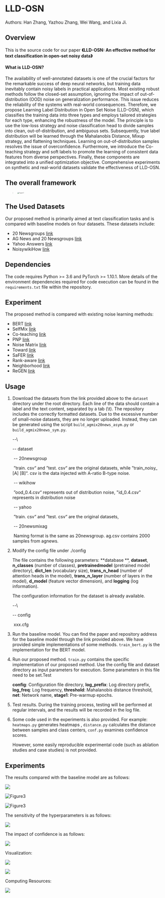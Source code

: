 # LLD-OSN

  Authors: Han Zhang, Yazhou Zhang, Wei Wang, and Lixia Ji.

## Overview

  This is the source code for our paper **《LLD-OSN: An effective method for text classification in open-set noisy data》**



#### **What is LLD-OSN?**

  The availability of well-annotated datasets is one of the crucial factors for the remarkable success of deep neural networks, but training data inevitably contain noisy labels in practical applications. Most existing robust methods follow the closed-set assumption, ignoring the impact of out-of-distribution (OOD) noise on generalization performance. This issue reduces the reliability of the systems with real-world consequences. Therefore, we propose Learning Label Distribution in Open Set Noise (LLD-OSN), which classifies the training data into three types and employs tailored strategies for each type, enhancing the robustness of the model. The principle is to use the low-loss strategy and noise classification head to divide samples into clean, out-of-distribution, and ambiguous sets. Subsequently, true label distribution will be learned through the Mahalanobis Distance, Mixup strategy, and flattening techniques. Learning on out-of-distribution samples resolves the issue of overconfidence. Furthermore, we introduce the Co-teaching strategy and soft labels to promote the learning of consistent data features from diverse perspectives. Finally, these components are integrated into a unified optimization objective. Comprehensive experiments on synthetic and real-world datasets validate the effectiveness of LLD-OSN.

## The overall framework

> <img src="/Fig1.png" alt="Figure1" style="zoom: 33%;" />

## The Used Datasets

  Our proposed method is primarily aimed at text classification tasks and is compared with baseline models on four datasets. These datasets include: 

- 20 Newsgroups [link](http://qwone.com/~jason/20Newsgroups/20news-bydate.tar.gz)
- AG News and 20 Newsgroups  [link](https://paperswithcode.com/dataset/ag-news)  
-  Yahoo Answers [link](https://paperswithcode.com/dataset/yahoo-answers)
- NoisywikiHow [link](https://github.com/tangminji/noisywikihow)

## Dependencies

The code requires Python >= 3.6 and PyTorch >= 1.10.1. More details of the environment dependencies required for code execution can be found in the `requirements.txt` file within the repository.

## Experiment

The proposed method is compared with existing noise learning methods:

- BERT [link](https://eva.fing.edu.uy/pluginfile.php/524749/mod_folder/content/0/BERT%20Pre-training%20of%20Deep%20Bidirectional%20Transformers%20for%20Language%20Understanding.pdf)
- SelfMix  [link](https://arxiv.org/abs/2210.04525)
- Co-teaching  [link](https://proceedings.neurips.cc/paper/2018/hash/a19744e268754fb0148b017647355b7b-Abstract.html)
- PNP [link](https://openaccess.thecvf.com/content/CVPR2022/html/Sun_PNP_Robust_Learning_From_Noisy_Labels_by_Probabilistic_Noise_Prediction_CVPR_2022_paper.html)
- Noise Matrix [link](https://arxiv.org/abs/1903.07507)
- Toward [link](https://www.sciencedirect.com/science/article/pii/S0020025524000732)
- SaFER [link](https://aclanthology.org/2023.acl-industry.38/)
- Rank-aware [link](https://aclanthology.org/2023.tacl-1.45/)
- Neighborhood [link](https://ojs.aaai.org/index.php/AAAI/article/view/26260)
- ReGEN [link](https://aclanthology.org/2023.findings-acl.748/)

## Usage

1. Download the datasets from the link provided above to the `dataset` directory under the root directory. Each line of the data should contain a label and the text content, separated by a tab (\t). The repository includes the correctly formatted datasets. Due to the excessive number of small-noise datasets, they are no longer uploaded. Instead, they can be generated using the script `build_agmix20news_asym.py` or `build_agmix20news_sym.py`.

   --\

      -- dataset

   ​        -- 20newsgroup 

   ​				”train. csv“ and ”test. csv“ are the original datasets, while ”train_noisy_ [A] [B]“. csv is the data injected with A-ratio B-type noise.

   ​        -- wikihow

   ​               ”ood_0.4.csv“ represents out of distribution noise, "id_0.4.csv" represents in distribution noise

   ​        -- yahoo

   ​				”train. csv“ and ”test. csv“ are the original datasets, 

   ​        -- 20newsmixag

   ​              Naming format is the same as 20newsgroup. ag.csv  contains 2000 samples from agnews.

2. Modify the config  file under ./config

   The file contains the following parameters: **database **, **dataset**, **n_classes** (number of classes), **pretrainedmodel** (pretrained model directory), **dict_len** (vocabulary size), **trans_n_head** (number of attention heads in the model), **trans_n_layer** (number of layers in the model), **d_model** (feature vector dimension), and **logging** (log information).

   The configuration information for the dataset is already available.

   --\

      -- config

   ​          xxx.cfg

3. Run the baseline model. You can find the paper and repository address for the baseline model through the link provided above. We have provided simple implementations of some methods. `train_bert.py` is the implementation for the BERT model.

4. Run our proposed method. `train.py` contains the specific implementation of our proposed method. Use the config file and dataset directory as input parameters for execution. Some parameters in this file need to be set.Test 

   **config**: Configuration file directory,
   **log_prefix**: Log directory prefix,
   **log_freq**: Log frequency,
   **threshold**: Mahalanobis distance threshold,
   **net**: Network name,
   **stage1**: Pre-warmup epochs.

5. Test results. During the training process, testing will be performed at regular intervals, and the results will be recorded in the log file.

6. Some code used in the experiments is also provided. For example: `heatmaps.py` generates heatmaps , `distance.py` calculates the distance between samples and class centers, `conf.py` examines confidence scores.

   However, some easily reproducible experimental code (such as ablation studies and case studies) is not provided.

## Experiments

The results compared with the baseline model are as follows:

![](/Fig2.png)

![Figure3](/Fig3.png)

![Figure3](/Fig4.png)

The sensitivity of the hyperparameters is as follows:

![](/Fig5.png)

The impact of confidence is as follows:

![](/Fig6.png)

Visualization:

![](/Fig7.png)

![](/Fig8.png)

Computing Resources:

![](/Fig9.png)
